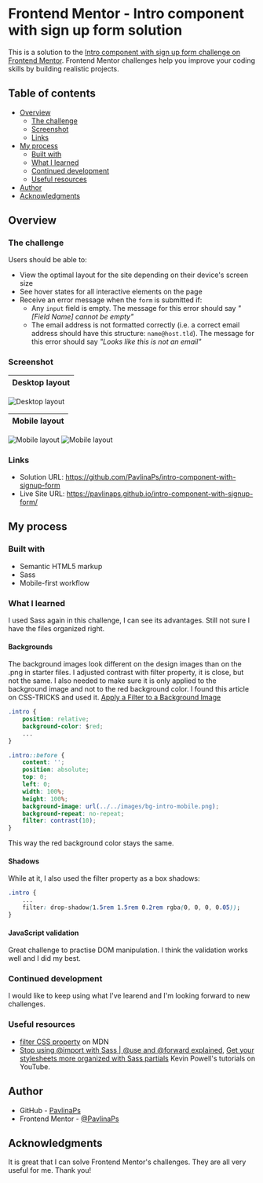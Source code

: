 # Frontend Mentor - Intro component with sign up form solution

This is a solution to the [Intro component with sign up form challenge on Frontend Mentor](https://www.frontendmentor.io/challenges/intro-component-with-signup-form-5cf91bd49edda32581d28fd1). Frontend Mentor challenges help you improve your coding skills by building realistic projects. 

## Table of contents

- [Overview](#overview)
  - [The challenge](#the-challenge)
  - [Screenshot](#screenshot)
  - [Links](#links)
- [My process](#my-process)
  - [Built with](#built-with)
  - [What I learned](#what-i-learned)
  - [Continued development](#continued-development)
  - [Useful resources](#useful-resources)
- [Author](#author)
- [Acknowledgments](#acknowledgments)

## Overview

### The challenge

Users should be able to:

- View the optimal layout for the site depending on their device's screen size
- See hover states for all interactive elements on the page
- Receive an error message when the `form` is submitted if:
  - Any `input` field is empty. The message for this error should say *"[Field Name] cannot be empty"*
  - The email address is not formatted correctly (i.e. a correct email address should have this structure: `name@host.tld`). The message for this error should say *"Looks like this is not an email"*

### Screenshot

| Desktop layout |
|:--:|
![Desktop layout](./screenshots/screenshot-desktop.jpg)

| Mobile layout |
|:--:|
![Mobile layout](./screenshots/screenshot-mobile-top.jpg) ![Mobile layout](./screenshots/screenshot-mobile-bottom.jpg)

### Links

- Solution URL: https://github.com/PavlinaPs/intro-component-with-signup-form
- Live Site URL: https://pavlinaps.github.io/intro-component-with-signup-form/

## My process

### Built with

- Semantic HTML5 markup
- Sass
- Mobile-first workflow

### What I learned

I used Sass again in this challenge, I can see its advantages. Still not sure I have the files organized right.

#### Backgrounds

The background images look different on the design images than on the .png in starter files. I adjusted contrast with filter property, it is close, but not the same.
I also needed to make sure it is only applied to the background image and not to the red background color. I found this article on CSS-TRICKS and used it.
[Apply a Filter to a Background Image](https://css-tricks.com/apply-a-filter-to-a-background-image/)

```css
.intro {
    position: relative;
    background-color: $red;
    ...
}

.intro::before {
    content: '';
    position: absolute;
    top: 0; 
    left: 0;
    width: 100%; 
    height: 100%;
    background-image: url(../../images/bg-intro-mobile.png);
    background-repeat: no-repeat;
    filter: contrast(10);
}
```
This way the red background color stays the same.

#### Shadows
While at it, I also used the filter property as a box shadows: 
```css
.intro {
    ...
    filter: drop-shadow(1.5rem 1.5rem 0.2rem rgba(0, 0, 0, 0.05));
}
```
#### JavaScript validation
Great challenge to practise DOM manipulation.
I think the validation works well and I did my best.

### Continued development

I would like to keep using what I've learend and I'm looking forward to new challenges.

### Useful resources

- [filter CSS property](https://developer.mozilla.org/en-US/docs/Web/CSS/filter) on MDN
- [Stop using @import with Sass | @use and @forward explained](https://youtu.be/CR-a8upNjJ0), [Get your stylesheets more organized with Sass partials](https://youtu.be/9Ld-aOKsEDk) Kevin Powell's tutorials on YouTube.

## Author

- GitHub - [PavlinaPs](https://github.com/PavlinaPs)
- Frontend Mentor - [@PavlinaPs](https://www.frontendmentor.io/profile/PavlinaPs)

## Acknowledgments

It is great that I can solve Frontend Mentor's challenges. They are all very useful for me. Thank you!